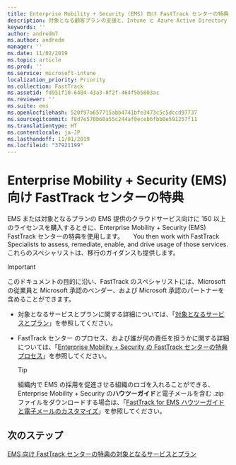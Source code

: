 ```yaml
---
title: Enterprise Mobility + Security (EMS) 向け FastTrack センターの特典
description: 対象となる顧客プランの支援と、Intune と Azure Active Directory Premium の展開を行うプログラム
keywords: ''
author: andredm7
ms.author: andredm
manager: ''
ms.date: 11/02/2019
ms.topic: article
ms.prod: ''
ms.service: microsoft-intune
localization_priority: Priority
ms.collection: FastTrack
ms.assetid: fd951f10-6404-43a3-8f2f-464f5b5003ac
ms.reviewer: ''
ms.suite: ems
ms.openlocfilehash: 520f97a657715abb4741bfe3473c5c5dccd97737
ms.sourcegitcommit: f8d7e570b60a55c244af0eceb6fbb0e591257f11
ms.translationtype: HT
ms.contentlocale: ja-JP
ms.lasthandoff: 11/01/2019
ms.locfileid: "37921199"
---
```

# <a name="fasttrack-center-benefit-for-enterprise-mobility--security-ems"></a>Enterprise Mobility + Security (EMS) 向け FastTrack センターの特典

EMS または対象となるプランの EMS 提供のクラウドサービス向けに 150 以上のライセンスを購入するときに、Enterprise Mobility + Security (EMS) FastTrack センターの特典を使用します。 　 You then work with FastTrack Specialists to assess, remediate, enable, and drive usage of those services. これらのスペシャリストは、移行のガイダンスも提供します。 

> [!IMPORTANT]
> このドキュメントの目的に沿い、FastTrack のスペシャリストには、Microsoft の従業員と Microsoft 承認のベンダー、および Microsoft 承認のパートナーを含めることができます。

- 対象となるサービスとプランに関する詳細については、「[対象となるサービスとプラン](M365-eligible-services-and-plans.md)」を参照してください。

- FastTrack センター のプロセス、および誰が何の責任を担うかに関する詳細については、「[Enterprise Mobility + Security の FastTrack センターの特典プロセス](EMS-fasttrack-process.md)」を参照してください。

    > [!TIP]
    > 組織内で EMS の採用を促進させる組織のロゴを入れることができる、Enterprise Mobility + Security の**ハウツーガイド**と電子メールを含む .zip ファイルをダウンロードする場合は、「[FastTrack for EMS ハウツーガイドと電子メールのカスタマイズ](https://gallery.technet.microsoft.com/FastTrack-for-EMS-How-To-f170da4c)」を参照してください。

## <a name="next-steps"></a>次のステップ

[EMS 向け FastTrack センターの特典の対象となるサービスとプラン](M365-eligible-services-and-plans.md)


